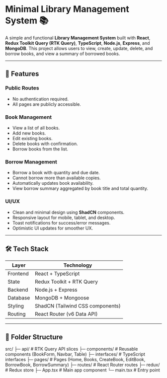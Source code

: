 # Minimal Library Management System 📚

A simple and functional **Library Management System** built with **React**, **Redux Toolkit Query (RTK Query)**, **TypeScript**, **Node.js**, **Express**, and **MongoDB**.
This project allows users to view, create, update, delete, and borrow books, and view a summary of borrowed books.

---

## 🚀 Features

### Public Routes
- No authentication required.
- All pages are publicly accessible.

### Book Management
- View a list of all books.
- Add new books.
- Edit existing books.
- Delete books with confirmation.
- Borrow books from the list.

### Borrow Management
- Borrow a book with quantity and due date.
- Cannot borrow more than available copies.
- Automatically updates book availability.
- View borrow summary aggregated by book title and total quantity.

### UI/UX
- Clean and minimal design using **ShadCN** components.
- Responsive layout for mobile, tablet, and desktop.
- Toast notifications for success/error messages.
- Optimistic UI updates for smoother UX.

---

## 🛠️ Tech Stack

| Layer      | Technology |
|------------|------------|
| Frontend   | React + TypeScript |
| State      | Redux Toolkit + RTK Query |
| Backend    | Node.js + Express |
| Database   | MongoDB + Mongoose |
| Styling    | ShadCN (Tailwind CSS components) |
| Routing    | React Router (v6 Data API) |

---

## 📁 Folder Structure

src/
├─ api/ # RTK Query API slices
├─ components/ # Reusable components (BookForm, Navbar, Table)
├─ interfaces/ # TypeScript interfaces
├─ pages/ # Pages (Home, Books, CreateBook, EditBook, BorrowBook, BorrowSummary)
├─ routes/ # React Router routes
├─ redux/ # Redux store
├─ App.tsx # Main app component
└─ main.tsx # Entry point